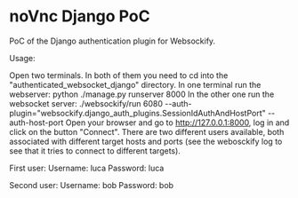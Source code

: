 # noVnc Django PoC
PoC of the Django authentication plugin for Websockify.

Usage:  

Open two terminals. In both of them you need to cd into the "authenticated_websocket_django" directory.
In one terminal run the webserver: python ./manage.py runserver 8000
In the other one run the websocket server: ./websockify/run 6080 --auth-plugin="websockify.django_auth_plugins.SessionIdAuthAndHostPort" --auth-host-port
Open your browser and go to http://127.0.0.1:8000, log in and click on the button "Connect". 
There are two different users available, both associated with different target hosts and ports (see the webosckify log to see that it tries to connect to different targets).

First user:
Username: luca
Password: luca

Second user:
Username: bob
Password: bob


